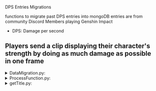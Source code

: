 ﻿DPS Entries Migrations

functions to migrate past DPS entries into mongoDB
entries are from community Discord Members playing Genshin Impact
* DPS: Damage per second

## Players send a clip displaying their character's strength by doing as much damage as possible in one frame

<details>
  <summary> DataMigration.py: </summary>

  ## getAbyssDataframe, getPrimoGeoDataframe, getOverworldDataFrame
  * Takes in csv file to dataFrame as parameter
  * Returns cleaned dataframe with columns corresponding to the dps Schema in mongoDB

  ## split_dataframe
  * Splits data_frame into chunks of 250 rows, to speedup migration
  * Returns list of dataframes of size 250 

  ## submit_request
  * Sends dataframe info to the data base using post request

  ## migrateAbyssData, migratePrimoGeovishapData, migrateOverworldData
  * Migrates data of different categories using split_dataframe and submit_request
</details>
<details>
  <summary> ProcessFunction.py: </summary>
   
  ## processFunctions:
  * Validates all entry properties of a submission to ensure no faulty submissions
</details>
<details>
  <summary> getTitle.py: </summary>
  
  ## Using urllib.request:
  * Scrapes youtube title from videolink to figure out who the main damage dealing character is in the submission
</details>
